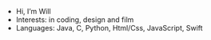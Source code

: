 - Hi, I’m Will
- Interests: in coding, design and film
- Languages: Java, C, Python, Html/Css, JavaScript, Swift

<!---
notWilll/notWilll is a ✨ special ✨ repository because its `README.md` (this file) appears on your GitHub profile.
You can click the Preview link to take a look at your changes.
--->
